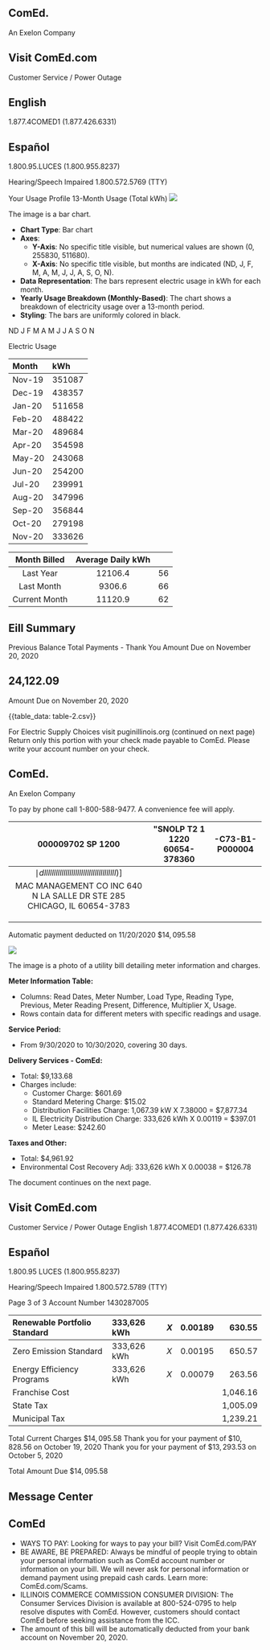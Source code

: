 ## ComEd.

An Exelon Company

## Visit ComEd.com

Customer Service / Power Outage

## English

1.877.4COMED1 (1.877.426.6331)

## Español

1.800.95.LUCES (1.800.955.8237)

Hearing/Speech Impaired
1.800.572.5769 (TTY)

Your Usage Profile 13-Month Usage (Total kWh)
![](images/img-0.jpeg)

The image is a bar chart.

- **Chart Type**: Bar chart
- **Axes**:
  - **Y-Axis**: No specific title visible, but numerical values are shown (0, 255830, 511680).
  - **X-Axis**: No specific title visible, but months are indicated (ND, J, F, M, A, M, J, J, A, S, O, N).
- **Data Representation**: The bars represent electric usage in kWh for each month.
- **Yearly Usage Breakdown (Monthly-Based)**: The chart shows a breakdown of electricity usage over a 13-month period.
- **Styling**: The bars are uniformly colored in black.

ND J F M A M J J A S O N

Electric Usage

| Month | kWh |
| :-- | :-- |
| Nov-19 | 351087 |
| Dec-19 | 438357 |
| Jan-20 | 511658 |
| Feb-20 | 488422 |
| Mar-20 | 489684 |
| Apr-20 | 354598 |
| May-20 | 243068 |
| Jun-20 | 254200 |
| Jul-20 | 239991 |
| Aug-20 | 347996 |
| Sep-20 | 356844 |
| Oct-20 | 279198 |
| Nov-20 | 333626 |


| Month Billed | Average Daily kWh |  |
| :--: | :--: | :--: |
| Last Year | 12106.4 | 56 |
| Last Month | 9306.6 | 66 |
| Current Month | 11120.9 | 62 |

## Eill Summary

Previous Balance
Total Payments - Thank You
Amount Due on November 20, 2020

## 24,122.09

Amount Due on November 20, 2020

{{table_data: table-2.csv}}

For Electric Supply Choices visit
puginillinois.org
(continued on next page)
Return only this portion with your check made payable to ComEd. Please write your account number on your check.

## ComEd.

An Exelon Company

To pay by phone call 1-800-588-9477.
A convenience fee will apply.

| 000009702 SP 1200 | "SNOLP T2 1 1220 60654-378360 | -C73-B1-P000004 |
| :--: | :--: | :--: |
| $\left.\left.\mid d l l l l l l l l l l l l l l l l l l l l l l l l l l l l l l l l l l l l l\right)\right]$ |  |  |
| MAC MANAGEMENT CO INC 640 N LA SALLE DR STE 285 CHICAGO, IL 60654-3783 |  |  |
|  |  |  |
|  |  |  |
|  |  |  |

Automatic payment deducted on 11/20/2020
$\$ 14,095.58$

![](images/img-1.jpeg)

The image is a photo of a utility bill detailing meter information and charges. 

**Meter Information Table:**
- Columns: Read Dates, Meter Number, Load Type, Reading Type, Previous, Meter Reading Present, Difference, Multiplier X, Usage.
- Rows contain data for different meters with specific readings and usage.

**Service Period:**
- From 9/30/2020 to 10/30/2020, covering 30 days.

**Delivery Services - ComEd:**
- Total: $9,133.68
- Charges include:
  - Customer Charge: $601.69
  - Standard Metering Charge: $15.02
  - Distribution Facilities Charge: 1,067.39 kW X 7.38000 = $7,877.34
  - IL Electricity Distribution Charge: 333,626 kWh X 0.00119 = $397.01
  - Meter Lease: $242.60

**Taxes and Other:**
- Total: $4,961.92
- Environmental Cost Recovery Adj: 333,626 kWh X 0.00038 = $126.78

The document continues on the next page.

## Visit ComEd.com

Customer Service / Power Outage English
1.877.4COMED1 (1.877.426.6331)

## Español

1.800.95 LUCES (1.800.955.8237)

Hearing/Speech Impaired
$1.800 .572 .5789$ (TTY)

Page 3 of 3
Account Number 1430287005

| Renewable Portfolio Standard | 333,626 kWh | $X$ | 0.00189 | 630.55 |
| :-- | :-- | :-- | :-- | --: |
| Zero Emission Standard | 333,626 kWh | $X$ | 0.00195 | 650.57 |
| Energy Efficiency Programs | 333,626 kWh | $X$ | 0.00079 | 263.56 |
| Franchise Cost |  |  |  | 1,046.16 |
| State Tax |  |  |  | 1,005.09 |
| Municipal Tax |  |  |  | 1,239.21 |

Total Current Charges
$\$ 14,095.58$
Thank you for your payment of $\$ 10,828.56$ on October 19, 2020
Thank you for your payment of $\$ 13,293.53$ on October 5, 2020

Total Amount Due
$\$ 14,095.58$

## Message Center

## ComEd

- WAYS TO PAY: Looking for ways to pay your bill? Visit ComEd.com/PAY
- BE AWARE, BE PREPARED: Always be mindful of people trying to obtain your personal information such as ComEd account number or information on your bill. We will never ask for personal information or demand payment using prepaid cash cards. Learn more: ComEd.com/Scams.
- ILLINOIS COMMERCE COMMISSION CONSUMER DIVISION: The Consumer Services Division is available at 800-524-0795 to help resolve disputes with ComEd. However, customers should contact ComEd before seeking assistance from the ICC.
- The amount of this bill will be automatically deducted from your bank account on November 20, 2020.
